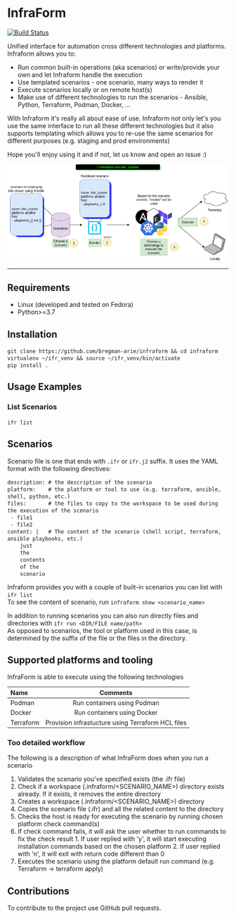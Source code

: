 # InfraForm

[![Build Status](https://travis-ci.org/bregman-arie/infraform.svg?branch=master)](https://travis-ci.org/bregman-arie/infraform)

Unified interface for automation cross different technologies and platforms. Infraform allows you to:

* Run common built-in operations (aka scenarios) or write/provide your own and let Infraform handle the execution
* Use templated scenarios - one scenario, many ways to render it
* Execute scenarios locally or on remote host(s)
* Make use of different technologies to run the scenarios - Ansible, Python, Terraform, Podman, Docker, ...

With Infraform it's really all about ease of use. Infraform not only let's you use the same interface to run all these different technologies but it also supports templating which allows you to re-use the same scenarios for different purposes (e.g. staging and prod environments)

Hope you'll enjoy using it and if not, let us know and open an issue :)

<div align="center"><img src="./images/infraform.png"></div><hr/>

## Requirements

* Linux (developed and tested on Fedora)
* Python>=3.7

## Installation

    git clone https://github.com/bregman-arie/infraform && cd infraform
    virtualenv ~/ifr_venv && source ~/ifr_venv/bin/activate
    pip install .

## Usage Examples

### List Scenarios

    ifr list

## Scenarios

Scenario file is one that ends with `.ifr` or `ifr.j2` suffix. It uses the YAML format with the following directives:

```
description: # the description of the scenario
platform:    # the platform or tool to use (e.g. terraform, ansible, shell, python, etc.)
files:       # the files to copy to the workspace to be used during the execution of the scenario
 - file1
 - file2
content: |   # The content of the scenario (shell script, terraform, ansible playbooks, etc.)
    just
    the
    contents
    of the
    scenario
```

Infraform provides you with a couple of built-in scenarios you can list with `ifr list`<br>
To see the content of scenario, run `infraform show <scenario_name>`

In addition to running scenarios you can also run directly files and directories with `ifr run <DIR/FILE name/path>`<br>
As opposed to scenarios, the tool or platform used in this case, is determined by the suffix of the file or the files in the directory.

## Supported platforms and tooling

InfraForm is able to execute using the following technologies

Name | Comments 
:------ |:------:
Podman | Run containers using Podman
Docker | Run containers using Docker
Terraform | Provision infrastucture using Terraform HCL files

### Too detailed workflow

The following is a description of what InfraForm does when you run a scenario

1. Validates the scenario you've specified exists (the .ifr file)
2. Check if a workspace (.infraform/<SCENARIO_NAME>) directory exists already. If it exists, it removes the entire directory
3. Creates a workspace (.infraform/<SCENARIO_NAME>) directory
4. Copies the scenario file (.ifr) and all the related content to the directory
5. Checks the host is ready for executing the scenario by running chosen platform check command(s)
  1. If check command fails, it will ask the user whether to run commands to fix the check result
    1. If user replied with 'y', it will start executing installation commands based on the chosen platform
    2. If user replied with 'n', it will exit with return code different than 0
6. Executes the scenario using the platform default run command (e.g. Terraform -> terraform apply)

## Contributions

To contribute to the project use GitHub pull requests.
